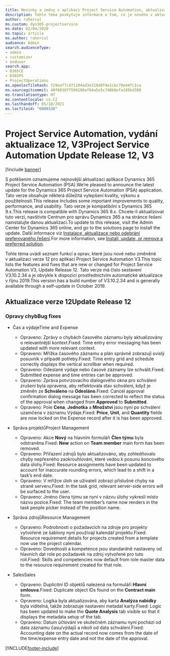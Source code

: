 ```yaml
---
title: Novinky a změny v aplikaci Project Service Automation, aktualizace verze 12, V3
description: Tohle téma poskytuje informace o tom, co je nového v aktualizaci verze 12 pro aplikaci Project Service Automation V3.
author: ruhercul
ms.custom: dyn365-projectservice
ms.date: 02/04/2020
ms.topic: article
ms.author: ruhercul
audience: Admin
search.audienceType:
- admin
- customizer
- enduser
search.app:
- D365CE
- D365PS
- ProjectOperations
ms.openlocfilehash: f29eaf7c471104ad3e319d8f4e1cbc70e44fc1ca
ms.sourcegitcommit: 40f68387f594180af64a5e5c748b6efa188bd300
ms.translationtype: HT
ms.contentlocale: cs-CZ
ms.lasthandoff: 05/10/2021
ms.locfileid: "6000338"
---
```

# <a name="project-service-automation-update-release-12-v3"></a><span data-ttu-id="341fb-103">Project Service Automation, vydání aktualizace 12, V3</span><span class="sxs-lookup"><span data-stu-id="341fb-103">Project Service Automation Update Release 12, V3</span></span>

[!include [banner](../includes/psa-now-project-operations.md)]

<span data-ttu-id="341fb-104">S potěšením oznamujeme nejnovější aktualizaci aplikace Dynamics 365 Project Service Automation (PSA).</span><span class="sxs-lookup"><span data-stu-id="341fb-104">We’re pleased to announce the latest update for the Dynamics 365 Project Service Automation (PSA) application.</span></span> <span data-ttu-id="341fb-105">Tato verze obsahuje některá důležitá vylepšení kvality, výkonu a použitelnosti.</span><span class="sxs-lookup"><span data-stu-id="341fb-105">This release includes some important improvements to quality, performance, and usability.</span></span> <span data-ttu-id="341fb-106">Tato verze je kompatibilní s Dynamics 365 9.x.</span><span class="sxs-lookup"><span data-stu-id="341fb-106">This release is compatible with Dynamics 365 9.x.</span></span> <span data-ttu-id="341fb-107">Chcete-li aktualizovat tuto verzi, navštivte Centrum pro správu Dynamics 365 a na stránce řešení nainstalujte danou aktualizaci.</span><span class="sxs-lookup"><span data-stu-id="341fb-107">To update to this release, visit the Admin Center for Dynamics 365 online, and go to the solutions page to install the update.</span></span> <span data-ttu-id="341fb-108">Další informace viz [Instalace, aktualizace nebo odebrání preferovaného řešení](/power-platform/admin/install-remove-preferred-solution).</span><span class="sxs-lookup"><span data-stu-id="341fb-108">For more information, see [Install, update, or remove a preferred solution](/power-platform/admin/install-remove-preferred-solution).</span></span>

<span data-ttu-id="341fb-109">Tohle téma uvádí seznam funkcí a oprav, které jsou nové nebo změněné v aktualizaci verze 12 pro aplikaci Project Service Automation V3.</span><span class="sxs-lookup"><span data-stu-id="341fb-109">This topic lists the features and fixes that are new or changed for Project Service Automation V3, Update Release 12.</span></span> <span data-ttu-id="341fb-110">Tato verze má číslo sestavení V3.10.2.34 a je obvykle k dispozici prostřednictvím automatické aktualizace v říjnu 2019.</span><span class="sxs-lookup"><span data-stu-id="341fb-110">This version has a build number of V3.10.2.34 and is generally available through a self-update in October 2019.</span></span>

## <a name="update-release-12"></a><span data-ttu-id="341fb-111">Aktualizace verze 12</span><span class="sxs-lookup"><span data-stu-id="341fb-111">Update Release 12</span></span>

### <a name="bug-fixes"></a><span data-ttu-id="341fb-112">Opravy chyb</span><span class="sxs-lookup"><span data-stu-id="341fb-112">Bug fixes</span></span>

- <span data-ttu-id="341fb-113">Čas a výdaje</span><span class="sxs-lookup"><span data-stu-id="341fb-113">Time and Expense</span></span>

    - <span data-ttu-id="341fb-114">Opraveno: Zprávy o chybách časového záznamu byly aktualizovány o relevantnější kontext.</span><span class="sxs-lookup"><span data-stu-id="341fb-114">Fixed: Time entry error messaging has been updated with more relevant context.</span></span>
    - <span data-ttu-id="341fb-115">Opraveno: Mřížka časového záznamu a plán správně zobrazují svislý posuvník v případě potřeby.</span><span class="sxs-lookup"><span data-stu-id="341fb-115">Fixed: Time entry grid and schedule correctly displays the vertical scrollbar when required.</span></span>
    - <span data-ttu-id="341fb-116">Opraveno: Odeslané výdaje nebo časové záznamy lze schválit.</span><span class="sxs-lookup"><span data-stu-id="341fb-116">Fixed: Submitted expense and time entries can be approved.</span></span>
    - <span data-ttu-id="341fb-117">Opraveno: Zpráva potvrzovacího dialogového okna pro schválení zrušení byla opravena, aby reflektovala stav schválení, když je změněn ze **Schváleno** na **Odesláno**.</span><span class="sxs-lookup"><span data-stu-id="341fb-117">Fixed: Cancel approval confirmation dialog message has been corrected to reflect the status of the approval when changed from **Approved** to **Submitted**.</span></span>
    - <span data-ttu-id="341fb-118">Opraveno: Pole **Cena**, **Jednotka** a **Množství** jsou nyní po schválení uzamčena v záznamu Výdaje.</span><span class="sxs-lookup"><span data-stu-id="341fb-118">Fixed: **Price**, **Unit**, and **Quantity** fields are now locked on the Expense record after it is has been approved.</span></span>

- <span data-ttu-id="341fb-119">Správa projektů</span><span class="sxs-lookup"><span data-stu-id="341fb-119">Project Management</span></span>

    - <span data-ttu-id="341fb-120">Opraveno: Akce **Nový** na hlavním formuláři **Člen týmu** byla odstraněna.</span><span class="sxs-lookup"><span data-stu-id="341fb-120">Fixed: **New** action on **Team member** main form has been removed.</span></span>
    - <span data-ttu-id="341fb-121">Opraveno: Přiřazení zdrojů bylo aktualizováno, aby zohledňovalo chyby nepřesného zaokrouhlování, které vedou k posunu koncového data úlohy.</span><span class="sxs-lookup"><span data-stu-id="341fb-121">Fixed: Resource assignments have been updated to account for inaccurate rounding errors, which lead to a shift in a task’s end date.</span></span>
    - <span data-ttu-id="341fb-122">Opraveno: V mřížce úloh se uživateli zobrazí příslušné chyby na straně serveru.</span><span class="sxs-lookup"><span data-stu-id="341fb-122">Fixed: In the task grid, relevant server-side errors will be surfaced to the user.</span></span>
    - <span data-ttu-id="341fb-123">Opraveno: Jméno člena týmu se nyní v názvu úlohy vykreslí místo názvu pozice.</span><span class="sxs-lookup"><span data-stu-id="341fb-123">Fixed: The team member’s name now renders in the task people picker instead of the position name.</span></span>

- <span data-ttu-id="341fb-124">Správa zdrojů</span><span class="sxs-lookup"><span data-stu-id="341fb-124">Resource Management</span></span>

    - <span data-ttu-id="341fb-125">Opraveno: Podrobnosti o požadavcích na zdroje pro projekty vytvořené ze šablony nyní používají kalendář projektu.</span><span class="sxs-lookup"><span data-stu-id="341fb-125">Fixed: Resource requirement details for projects created from a template now use the project calendar.</span></span>
    - <span data-ttu-id="341fb-126">Opraveno: Dovednosti a kompetence jsou standardně nastaveny od hlavních dat role po požadavek na zdroj vytvořené pro tuto roli.</span><span class="sxs-lookup"><span data-stu-id="341fb-126">Fixed: Skills and competencies now default from role master data to the resource requirement created for that role.</span></span>

- <span data-ttu-id="341fb-127">Sales</span><span class="sxs-lookup"><span data-stu-id="341fb-127">Sales</span></span>

    - <span data-ttu-id="341fb-128">Opraveno: Duplicitní ID objektů nalezená na formuláři **Hlavní smlouva**.</span><span class="sxs-lookup"><span data-stu-id="341fb-128">Fixed: Duplicate object IDs found on the **Contract main** form.</span></span>
    - <span data-ttu-id="341fb-129">Opraveno: Logika byla aktualizována, aby karta **Analýza nabídky** byla viditelná, takže zobrazuje nastavení metadat karty.</span><span class="sxs-lookup"><span data-stu-id="341fb-129">Fixed: Logic has been updated to make the **Quote Analysis** tab visible so that it displays the metadata setup of the tab.</span></span>
    - <span data-ttu-id="341fb-130">Opraveno: Datum účtování ve skutečném záznamu nyní pochází od data záznamu času/výdajů a nikoli od data schválení.</span><span class="sxs-lookup"><span data-stu-id="341fb-130">Fixed: Accounting date on the actual record now comes from the date of the time/expense entry date and not the date of the approval.</span></span>


[!INCLUDE[footer-include](../includes/footer-banner.md)]